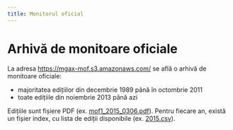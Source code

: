 ```yaml
---
title: Monitorul oficial
---
```

# Arhivă de monitoare oficiale

La adresa https://mgax-mof.s3.amazonaws.com/ se află o arhivă de monitoare oficiale:

* majoritatea edițiilor din decembrie 1989 până în octombrie 2011
* toate edițiile din noiembrie 2013 până azi

Edițiile sunt fișiere PDF (ex. [mof1_2015_0306.pdf](https://mgax-mof.s3.amazonaws.com/mof1_2015_0306.pdf)).
Pentru fiecare an, există un fișier index, cu lista de ediții disponibile (ex. [2015.csv](https://mgax-mof.s3.amazonaws.com/2015.csv)).
